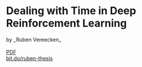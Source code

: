 
# Dealing with Time in Deep Reinforcement Learning

<div class="center">
  by _Ruben Vereecken_
  <br/>
  <br/>

<a href="http://rubenvereecken.github.io/presentations/thesis/dist/thesis.pdf">
PDF
</a>
<br/>
<a href="http://bit.do/ruben-thesis">
bit.do/ruben-thesis
</a>
</div>

